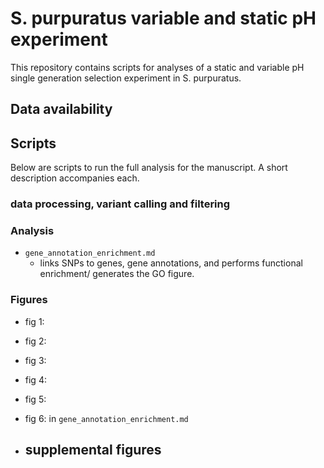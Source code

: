 # S. purpuratus variable and static pH experiment

This repository contains scripts for analyses of a static and variable pH single generation selection experiment in S. purpuratus. 

## Data availability

## Scripts

Below are scripts to run the full analysis for the manuscript. A short description accompanies each.

### data processing, variant calling and filtering

### Analysis

- `gene_annotation_enrichment.md`
  - links SNPs to genes, gene annotations, and performs functional enrichment/ generates the GO figure.
  

### Figures

- fig 1:
- fig 2:
- fig 3:
- fig 4:
- fig 5: 
- fig 6: in `gene_annotation_enrichment.md`

- supplemental figures
  - 



